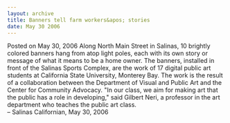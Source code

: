 ```yaml
---
layout: archive
title: Banners tell farm workers&apos; stories
date: May 30 2006
---
```





<span class="date">Posted on May 30, 2006    </span>
Along North Main Street in Salinas, 10 brightly colored banners
hang from atop light poles, each with its own story or message of
what it means to be a home owner. The banners, installed in front
of the Salinas Sports Complex, are the work of 17 digital public
art students at California State University, Monterey Bay. The work
is the result of a collaboration between the Department of Visual
and Public Art and the Center for Community Advocacy. &quot;In our
class, we aim for making art that the public has a role in
developing,&quot; said Gilbert Neri, a professor in the art department
who teaches the public art class.<br>
&#x2013; Salinas Californian, May 30, 2006<br/></br>




